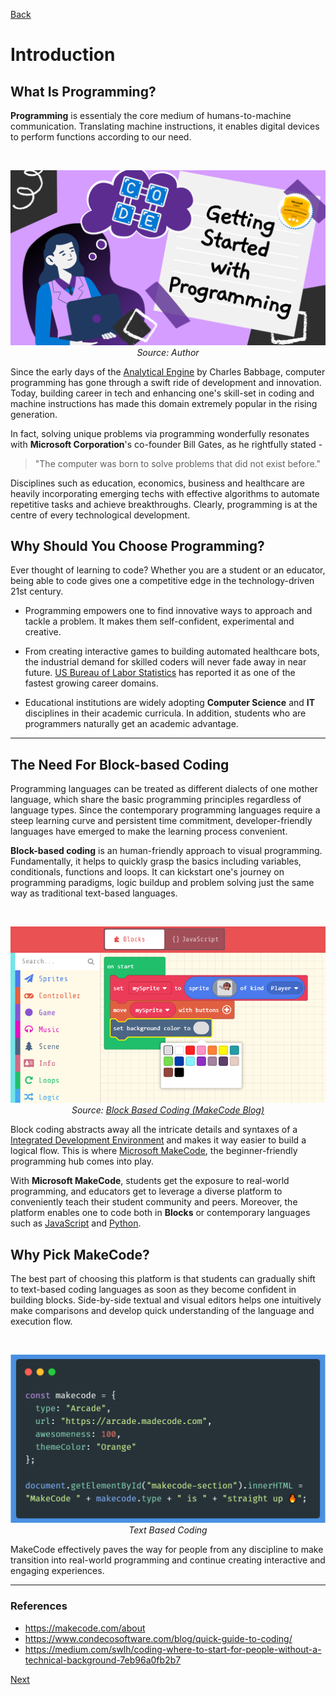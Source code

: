 [Back](readme.md)

# Introduction

## What Is Programming?

**Programming** is essentialy the core medium of humans-to-machine communication. Translating machine instructions, it enables digital devices to perform functions according to our need.

<br>

<p align="center"> <img alt="Intro to Programming" src="././assets/intro-programming.png" width="600px" /><br><em>Source: Author</em></p>

Since the early days of the [Analytical Engine](https://wikipedia.org/wiki/Analytical_Engine) by Charles Babbage, computer programming has gone through a swift ride of development and innovation. Today, building career in tech and enhancing one's skill-set in coding and machine instructions has made this domain extremely popular in the rising generation.

In fact, solving unique problems via programming wonderfully resonates with **Microsoft Corporation**'s co-founder Bill Gates, as he rightfully stated -

> "The computer was born to solve problems that did not exist before."

Disciplines such as education, economics, business and healthcare are heavily incorporating emerging techs with effective algorithms to automate repetitive tasks and achieve breakthroughs. Clearly, programming is at the centre of every technological development.

## Why Should You Choose Programming?

Ever thought of learning to code? Whether you are a student or an educator, being able to code gives one a competitive edge in the technology-driven 21st century.

- Programming empowers one to find innovative ways to approach and tackle a problem. It makes them self-confident, experimental and creative.

- From creating interactive games to building automated healthcare bots, the industrial demand for skilled coders will never fade away in near future. [US Bureau of Labor Statistics](https://www.bls.gov/ooh/computer-and-information-technology/home.htm) has reported it as one of the fastest growing career domains.

- Educational institutions are widely adopting **Computer Science** and **IT** disciplines in their academic curricula. In addition, students who are programmers naturally get an academic advantage.

---

## The Need For Block-based Coding

Programming languages can be treated as different dialects of one mother language, which share the basic programming principles regardless of language types. Since the contemporary programming languages require a steep learning curve and persistent time commitment, developer-friendly languages have emerged to make the learning process convenient.

**Block-based coding** is an human-friendly approach to visual programming. Fundamentally, it helps to quickly grasp the basics including variables, conditionals, functions and loops. It can kickstart one's journey on programming paradigms, logic buildup and problem solving just the same way as traditional text-based languages.

<br>

 <p align="center"> <img alt="MakeCode Block Coding" src="../../assets/block-coding-interface.png" width="600px" /><br><em>Source: <a href="https://makecode.com/blog/arcade/01-18-2019">Block Based Coding (MakeCode Blog)</a></em></p>

Block coding abstracts away all the intricate details and syntaxes of a [Integrated Development Environment](https://wikipedia.org/wiki/Integrated_development_environment) and makes it way easier to build a logical flow. This is where [Microsoft MakeCode](https://makecode.com), the beginner-friendly programming hub comes into play.

With **Microsoft MakeCode**, students get the exposure to real-world programming, and educators get to leverage a diverse platform to conveniently teach their student community and peers. Moreover, the platform enables one to code both in **Blocks** or contemporary languages such as [JavaScript](https://developer.mozilla.org/en-US/docs/Web/JavaScript) and [Python](https://www.python.org/).

## Why Pick MakeCode?

The best part of choosing this platform is that students can gradually shift to text-based coding languages as soon as they become confident in building blocks. Side-by-side textual and visual editors helps one intuitively make comparisons and develop quick understanding of the language and execution flow.

<br>

<p align="center"> <img alt="MakeCode Text Coding" src="../../assets/text-snippet.png" width="600px" /><br><em>Text Based Coding</em></p>

MakeCode effectively paves the way for people from any discipline to make transition into real-world programming and continue creating interactive and engaging experiences.

---

### References

- https://makecode.com/about
- https://www.condecosoftware.com/blog/quick-guide-to-coding/
- https://medium.com/swlh/coding-where-to-start-for-people-without-a-technical-background-7eb96a0fb2b7

[Next](/makecode-docs/student-docs/2.%20makecode-platform.md)